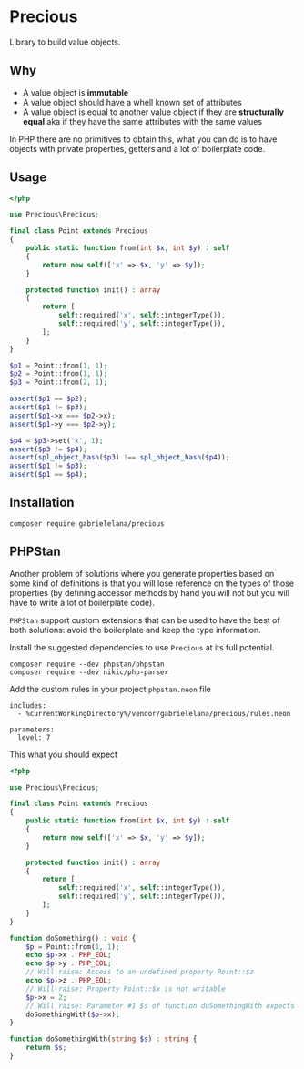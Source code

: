# Precious

Library to build value objects.

## Why

- A value object is **immutable**
- A value object should have a whell known set of attributes
- A value object is equal to another value object if they are
  **structurally equal** aka if they have the same attributes with the
  same values

In PHP there are no primitives to obtain this, what you can do is to
have objects with private properties, getters and a lot of boilerplate
code.

## Usage

```php
<?php

use Precious\Precious;

final class Point extends Precious
{
    public static function from(int $x, int $y) : self
    {
        return new self(['x' => $x, 'y' => $y]);
    }

    protected function init() : array
    {
        return [
            self::required('x', self::integerType()),
            self::required('y', self::integerType()),
        ];
    }
}

$p1 = Point::from(1, 1);
$p2 = Point::from(1, 1);
$p3 = Point::from(2, 1);

assert($p1 == $p2);
assert($p1 != $p3);
assert($p1->x === $p2->x);
assert($p1->y === $p2->y);

$p4 = $p3->set('x', 1);
assert($p3 != $p4);
assert(spl_object_hash($p3) !== spl_object_hash($p4));
assert($p1 != $p3);
assert($p1 == $p4);
```

## Installation

```shell
composer require gabrielelana/precious
```

## PHPStan

Another problem of solutions where you generate properties based on
some kind of definitions is that you will lose reference on the types
of those properties (by defining accessor methods by hand you will not
but you will have to write a lot of boilerplate code).

`PHPStan` support custom extensions that can be used to have the best
of both solutions: avoid the boilerplate and keep the type
information.

Install the suggested dependencies to use `Precious` at its full
potential.

```shell
composer require --dev phpstan/phpstan
composer require --dev nikic/php-parser
```

Add the custom rules in your project `phpstan.neon` file

```text
includes:
  - %currentWorkingDirectory%/vendor/gabrielelana/precious/rules.neon

parameters:
  level: 7
```

This what you should expect

```php
<?php

use Precious\Precious;

final class Point extends Precious
{
    public static function from(int $x, int $y) : self
    {
        return new self(['x' => $x, 'y' => $y]);
    }

    protected function init() : array
    {
        return [
            self::required('x', self::integerType()),
            self::required('y', self::integerType()),
        ];
    }
}

function doSomething() : void {
    $p = Point::from(1, 1);
    echo $p->x . PHP_EOL;
    echo $p->y . PHP_EOL;
    // Will raise: Access to an undefined property Point::$z
    echo $p->z . PHP_EOL;
    // Will raise: Property Point::$x is not writable
    $p->x = 2;
    // Will raise: Parameter #1 $s of function doSomethingWith expects string, int given
    doSomethingWith($p->x);
}

function doSomethingWith(string $s) : string {
    return $s;
}
```
